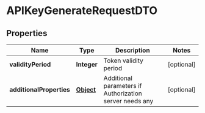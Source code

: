 

# APIKeyGenerateRequestDTO

## Properties

Name | Type | Description | Notes
------------ | ------------- | ------------- | -------------
**validityPeriod** | **Integer** | Token validity period |  [optional]
**additionalProperties** | [**Object**](.md) | Additional parameters if Authorization server needs any |  [optional]



